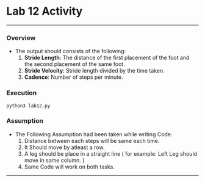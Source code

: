 # Lab 12 Activity
***
### Overview
- The output should consists of the following:
  1. **Stride Length**: The distance of the first placement of the foot and the second placement of the same foot.
  2. **Stride Velocity**: Stride length divided by the time taken.
  3. **Cadence**: Number of steps per minute.

### Execution
```
python3 lab12.py
```

### Assumption
- The Following Assumption had been taken while writing Code:
  1. Distance between each steps will be same each time.
  2. It Should move by atleast a row.
  3. A leg should be place in a straight line ( for example: Left Leg should move in same column. )
  4. Same Code will work on both tasks.
***

